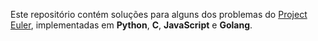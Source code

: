 Este repositório contém soluções para alguns dos problemas do [Project Euler](https://projecteuler.net/), implementadas em **Python**, **C**, **JavaScript** e **Golang**.

